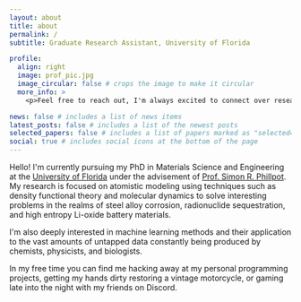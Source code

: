 ```yaml
---
layout: about
title: about
permalink: /
subtitle: Graduate Research Assistant, University of Florida

profile:
  align: right
  image: prof_pic.jpg
  image_circular: false # crops the image to make it circular
  more_info: >
    <p>Feel free to reach out, I'm always excited to connect over research or programming!</p>

news: false # includes a list of news items
latest_posts: false # includes a list of the newest posts
selected_papers: false # includes a list of papers marked as "selected={true}"
social: true # includes social icons at the bottom of the page
---
```


Hello! I'm currently pursuing my PhD in Materials Science and Engineering at the [University of Florida](https://mse.ufl.edu/) under the advisement of [Prof. Simon R. Phillpot](https://scholar.google.com/citations?user=nK2OtUkAAAAJ&hl=en). My research is focused on atomistic modeling using techniques such as density functional theory and molecular dynamics to solve interesting problems in the realms of steel alloy corrosion, radionuclide sequestration, and high entropy Li-oxide battery materials.

I'm also deeply interested in machine learning methods and their application to the vast amounts of untapped data constantly being produced by chemists, physicists, and biologists.

In my free time you can find me hacking away at my personal programming projects, getting my hands dirty restoring a vintage motorcycle, or gaming late into the night with my friends on Discord.
